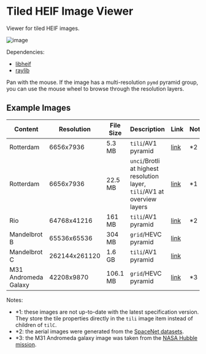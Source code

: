 # Tiled HEIF Image Viewer
Viewer for tiled HEIF images.

![image](https://github.com/user-attachments/assets/979c74af-b59c-4bec-8edd-16f8752c7b47)

Dependencies:
- [libheif](https://github.com/strukturag/libheif)
- [raylib](https://www.raylib.com/)

Pan with the mouse. If the image has a multi-resolution `pymd` pyramid group, you can use the mouse wheel to browse through the resolution layers.

## Example Images

| Content | Resolution | File Size | Description | Link | Notes |
| ------- | ---------- | --------- | ----------- | ---- | ----- |
| Rotterdam | 6656x7936 | 5.3 MB   | `tili`/AV1 pyramid | [link](https://cloud.dirk-farin.de/s/9oeXtYfPH44QBox) | *2 |
| Rotterdam | 6656x7936 | 22.5 MB   | `unci`/Brotli at highest resolution layer,<br>`tili`/AV1 at overview layers | [link](https://cloud.dirk-farin.de/s/rbqkSs4QWZFSneS) | *1 *2 |
| Rio     | 64768x41216 | 161 MB   | `tili`/AV1 pyramid | [link](https://cloud.dirk-farin.de/s/KT6qgfmpKRTWep6)  | *2 |
| Mandelbrot B | 65536x65536 | 304 MB | `grid`/HEVC pyramid | [link](https://cloud.dirk-farin.de/s/3XzFPxfw9GPNrxK) |   |
| Mandelbrot C | 262144x261120 | 1.6 GB | `tili`/AV1 pyramid | [link](https://cloud.dirk-farin.de/s/iJ8PP8tYQfCY34r) |   |
| M31 Andromeda Galaxy | 42208x9870 | 106.1 MB | `grid`/HEVC pyramid | [link](https://cloud.dirk-farin.de/s/9FtHJy9SmsNRWsn) | *3 |

Notes:
- *1: these images are not up-to-date with the latest specification version. They store the tile properties directly in the `tili` image item instead of children of `tilC`.
- *2: the aerial images were generated from the [SpaceNet datasets](https://spacenet.ai/).
- *3: the M31 Andromeda galaxy image was taken from the [NASA Hubble mission](https://science.nasa.gov/mission/hubble/science/explore-the-night-sky/hubble-messier-catalog/messier-31/).
